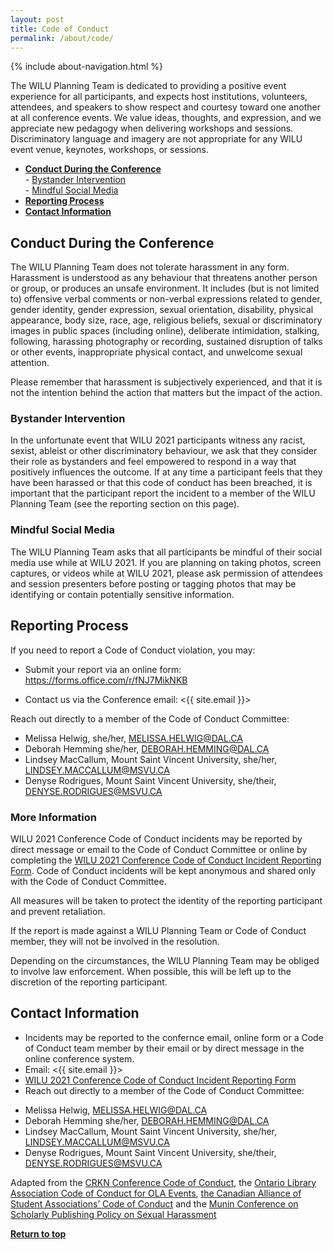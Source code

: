 ```yaml
---
layout: post
title: Code of Conduct
permalink: /about/code/
---
```


{% include about-navigation.html %}

The WILU Planning Team is dedicated to providing a positive event experience for all participants, and expects host institutions, volunteers, attendees, and speakers to show respect and courtesy toward one another at all conference events. We value ideas, thoughts, and expression, and we appreciate new pedagogy when delivering workshops and sessions. Discriminatory language and imagery are not appropriate for any WILU event venue, keynotes, workshops, or sessions.

- **[Conduct During the Conference](#conduct-during-the-conference)**    
  \- [Bystander Intervention](#bystander-intervention)  
  \- [Mindful Social Media](#mindful-social-media)  
- **[Reporting Process](#reporting-process)**  
- **[Contact Information](#contact-information)**    


## Conduct During the Conference

The WILU Planning Team does not tolerate harassment in any form. Harassment is understood as any behaviour that threatens another person or group, or produces an unsafe environment. It includes (but is not limited to) offensive verbal comments or non-verbal expressions related to gender, gender identity, gender expression, sexual orientation, disability, physical appearance, body size, race, age, religious beliefs, sexual or discriminatory images in public spaces (including online), deliberate intimidation, stalking, following, harassing photography or recording, sustained disruption of talks or other events, inappropriate physical contact, and unwelcome sexual attention.

Please remember that harassment is subjectively experienced, and that it is not the intention behind the action that matters but the impact of the action.

### Bystander Intervention

In the unfortunate event that WILU 2021 participants witness any racist, sexist, ableist or other discriminatory behaviour, we ask that they consider their role as bystanders and feel empowered to respond in a way that positively influences the outcome.
If at any time a participant feels that they have been harassed or that this code of conduct has been breached, it is important that the participant report the incident to a member of the WILU Planning Team (see the reporting section on this page).

### Mindful Social Media

The WILU Planning Team asks that all participants be mindful of their social media use while at WILU 2021.
If you are planning on taking photos, screen captures, or videos while at WILU 2021, please ask permission of attendees and session presenters before posting or tagging photos that may be identifying or contain potentially sensitive information.

## Reporting Process

If you need to report a Code of Conduct violation, you may:

- Submit your report via an online form: https://forms.office.com/r/fNJ7MikNKB

- Contact us via the Conference email: <{{ site.email }}>

Reach out directly to a member of the Code of Conduct Committee:
- Melissa Helwig, she/her, MELISSA.HELWIG@DAL.CA
- Deborah Hemming she/her, DEBORAH.HEMMING@DAL.CA
- Lindsey MacCallum, Mount Saint Vincent University, she/her, LINDSEY.MACCALLUM@MSVU.CA
- Denyse Rodrigues, Mount Saint Vincent University, she/their, DENYSE.RODRIGUES@MSVU.CA

### More Information

WILU 2021 Conference Code of Conduct incidents may be reported by direct message or email to the Code of Conduct Committee or online by completing the [WILU 2021 Conference Code of Conduct Incident Reporting Form](https://forms.office.com/r/fNJ7MikNKB). Code of Conduct incidents will be kept anonymous and shared only with the Code of Conduct Committee.

All measures will be taken to protect the identity of the reporting participant and prevent retaliation.

If the report is made against a WILU Planning Team or Code of Conduct member, they will not be involved in the resolution.

Depending on the circumstances, the WILU Planning Team may be obliged to involve law enforcement. When possible, this will be left up to the discretion of the reporting participant.


## Contact Information
* Incidents may be reported to the confernce email, online form or a Code of Conduct team member by their email or by direct message in the online conference system.
* Email: <{{ site.email }}>
* [WILU 2021 Conference Code of Conduct Incident Reporting Form](https://forms.office.com/r/fNJ7MikNKB)
* Reach out directly to a member of the Code of Conduct Committee:
- Melissa Helwig, MELISSA.HELWIG@DAL.CA
- Deborah Hemming she/her, DEBORAH.HEMMING@DAL.CA
- Lindsey MacCallum, Mount Saint Vincent University, she/her, LINDSEY.MACCALLUM@MSVU.CA
- Denyse Rodrigues, Mount Saint Vincent University, she/their, DENYSE.RODRIGUES@MSVU.CA 

Adapted from the [CRKN Conference Code of Conduct](https://www.crkn-rcdr.ca/en/conference/crkn-virtual-conference/code-conduct), the [Ontario Library Association Code of Conduct for OLA Events](http://www.olasuperconference.ca/about/code-of-conduct/), [the Canadian Alliance of Student Associations’ Code of Conduct](https://www.casa-acae.com/code_of_conduct) and the [Munin Conference on Scholarly Publishing Policy on Sexual Harassment](http://site.uit.no/muninconf/?page_id=1358)

**[Return to top](#conduct-during-the-conference)**

